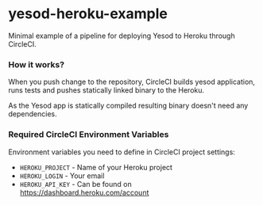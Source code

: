# yesod-heroku-example

Minimal example of a pipeline for deploying Yesod to Heroku through CircleCI.

### How it works?

When you push change to the repository, CircleCI builds yesod application,
runs tests and pushes statically linked binary to the Heroku.

As the Yesod app is statically compiled resulting binary doesn't need any dependencies.

### Required CircleCI Environment Variables

Environment variables you need to define in CircleCI project settings:
- `HEROKU_PROJECT` - Name of your Heroku project
- `HEROKU_LOGIN` - Your email
- `HEROKU_API_KEY` - Can be found on https://dashboard.heroku.com/account
